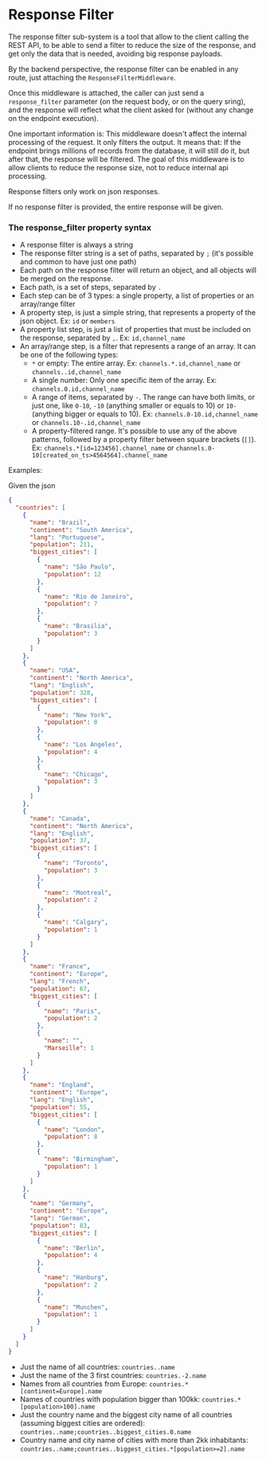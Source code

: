 # Response Filter

The response filter sub-system is a tool that allow to the client calling the 
REST API, to be able to send a filter to reduce the size of the response,
and get only the data that is needed, avoiding big response payloads.

By the backend perspective, the response filter can be enabled in any route,
just attaching the `ResponseFilterMiddleware`.

Once this middleware is attached, the caller can just send a `response_filter`
parameter (on the request body, or on the query sring), and the response will
reflect what the client asked for (without any change on the endpoint execution).

One important information is: This middleware doesn't affect the internal processing
of the request. It only filters the output. It means that: If the endpoint brings
millions of records from the database, it will still do it, but after that, the
response will be filtered. The goal of this middleware is to allow clients to 
reduce the response size, not to reduce internal api processing.

Response filters only work on json responses.

If no response filter is provided, the entire response will be given.

### The response_filter property syntax

- A response filter is always a string
- The response filter string is a set of paths, separated by `;` (it's possible and common to have just one path)
- Each path on the response filter will return an object, and all objects will be merged on the response.
- Each path, is a set of steps, separated by `.`
- Each step can be of 3 types: a single property, a list of properties or an array/range filter
- A property step, is just a simple string, that represents a property of the json object. Ex: `id` or `members`
- A property list step, is just a list of properties that must be included on the response, separated by `,`. Ex: 
  `id,channel_name`
- An array/range step, is a filter that represents a range of an array. It can be one of the following types:
  - `*` or empty: The entire array. Ex: `channels.*.id,channel_name` or `channels..id,channel_name`
  - A single number: Only one specific item of the array. Ex: `channels.0.id,channel_name`
  - A range of items, separated by `-`. The range can have both limits, or just one, like `0-10`, `-10` (anything 
    smaller or equals to 10) or `10-` (anything bigger or equals to 10). Ex: `channels.0-10.id,channel_name` or 
    `channels.10-.id,channel_name`
  - A property-filtered range. It's possible to use any of the above patterns, followed by a property filter between 
    square brackets (`[]`). Ex: `channels.*[id=123456].channel_name` or `channels.0-10[created_on_ts>4564564].channel_name`
  


Examples:

Given the json

```json
{
  "countries": [
    {
      "name": "Brazil",
      "continent": "South America",
      "lang": "Portuguese",
      "population": 211,
      "biggest_cities": [
        {
          "name": "São Paulo",
          "population": 12
        },
        {
          "name": "Rio de Janeiro",
          "population": 7
        },
        {
          "name": "Brasilia",
          "population": 3
        }        
      ]
    },
    {
      "name": "USA",
      "continent": "North America",
      "lang": "English",
      "population": 328,
      "biggest_cities": [
        {
          "name": "New York",
          "population": 8
        },
        {
          "name": "Los Angeles",
          "population": 4
        },
        {
          "name": "Chicago",
          "population": 3
        }
      ]
    },
    {
      "name": "Canada",
      "continent": "North America",
      "lang": "English",
      "population": 37,
      "biggest_cities": [
        {
          "name": "Toronto",
          "population": 3
        },
        {
          "name": "Montreal",
          "population": 2
        },
        {
          "name": "Calgary",
          "population": 1
        }
      ]
    },
    {
      "name": "France",
      "continent": "Europe",
      "lang": "French",
      "population": 67,
      "biggest_cities": [
        {
          "name": "Paris",
          "population": 2
        },
        {
          "name": "",
          "Marseille": 1
        }
      ]
    },
    {
      "name": "England",
      "continent": "Europe",
      "lang": "English",
      "population": 55,
      "biggest_cities": [
        {
          "name": "London",
          "population": 8
        },
        {
          "name": "Birmingham",
          "population": 1
        }
      ]
    },
    {
      "name": "Germany",
      "continent": "Europe",
      "lang": "German",
      "population": 83,
      "biggest_cities": [
        {
          "name": "Berlin",
          "population": 4
        },
        {
          "name": "Hanburg",
          "population": 2
        },
        {
          "name": "Munchen",
          "population": 1
        }
      ]
    }
  ]
}
```
- Just the name of all countries: `countries..name` 
- Just the name of the 3 first countries: `countries.-2.name`
- Names from all countries from Europe: `countries.*[continent=Europe].name`
- Names of countries with population bigger than 100kk: `countries.*[population>100].name`
- Just the country name and the biggest city name of all countries (assuming biggest cities are ordered): 
  `countries..name;countries..biggest_cities.0.name`
- Country name and city name of cities with more than 2kk inhabitants:
  `countries..name;countries..biggest_cities.*[population>=2].name`